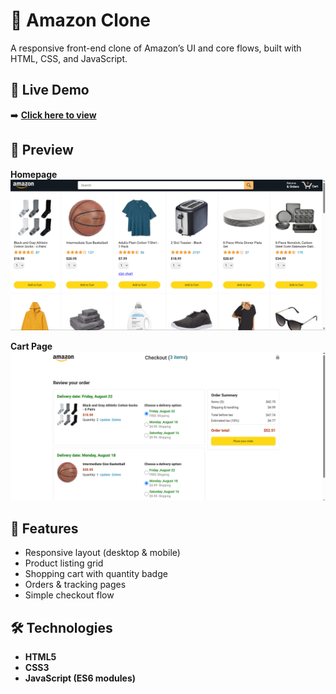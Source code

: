 # 🛒 Amazon Clone

A responsive front-end clone of Amazon’s UI and core flows, built with HTML, CSS, and JavaScript.

## 📍 Live Demo
➡️ **[Click here to view](https://rohini19-coder.github.io/amazon-clone/)**

## 📸 Preview

**Homepage**
![Homepage Screenshot](images/amazon-homepage.png)

**Cart Page**
![Cart Screenshot](images/amazon-cart.png)

## 📂 Features
- Responsive layout (desktop & mobile)
- Product listing grid
- Shopping cart with quantity badge
- Orders & tracking pages
- Simple checkout flow

## 🛠 Technologies
- **HTML5**
- **CSS3**
- **JavaScript (ES6 modules)**

